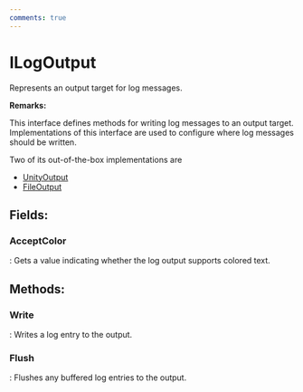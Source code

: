 ```yaml
---
comments: true
---
```

# ILogOutput

Represents an output target for log messages. 

**Remarks:**

This interface defines methods for writing log messages to an output target. Implementations of this interface are used to configure where log messages should be written. 

 Two of its out-of-the-box implementations are 

- [UnityOutput](UnityOutput.md)
- [FileOutput](FileOutput.md)



## **Fields**:
### **AcceptColor**
: Gets a value indicating whether the log output supports colored text. 
## **Methods**:

### **Write**
: Writes a log entry to the output. 

### **Flush**
: Flushes any buffered log entries to the output. 